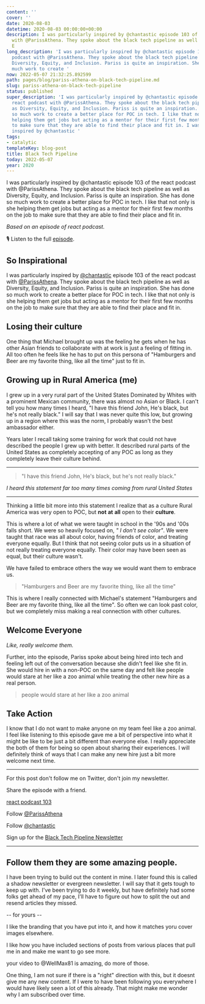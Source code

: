 ```yaml
---
content: ''
cover: ''
date: 2020-08-03
datetime: 2020-08-03 00:00:00+00:00
description: I was particularly inspired by @chantastic episode 103 of the react podcast
  with @ParissAthena. They spoke about the black tech pipeline as well as Diversity,
  E
long_description: 'I was particularly inspired by @chantastic episode 103 of the react
  podcast with @ParissAthena. They spoke about the black tech pipeline as well as
  Diversity, Equity, and Inclusion. Pariss is quite an inspiration. She has done so
  much work to create '
now: 2022-05-07 21:32:25.892599
path: pages/blog/pariss-athena-on-black-tech-pipeline.md
slug: pariss-athena-on-black-tech-pipeline
status: published
super_description: 'I was particularly inspired by @chantastic episode 103 of the
  react podcast with @ParissAthena. They spoke about the black tech pipeline as well
  as Diversity, Equity, and Inclusion. Pariss is quite an inspiration. She has done
  so much work to create a better place for POC in tech. I like that not only is she
  helping them get jobs but acting as a mentor for their first few months on the job
  to make sure that they are able to find their place and fit in. I was particularly
  inspired by @chantastic '
tags:
- catalytic
templateKey: blog-post
title: Black Tech Pipeline
today: 2022-05-07
year: 2020
---
```


I was particularly inspired by @chantastic episode 103 of the react podcast with @ParissAthena. They spoke about the black tech pipeline as well as Diversity, Equity, and Inclusion. Pariss is quite an inspiration. She has done so much work to create a better place for POC in tech. I like that not only is she helping them get jobs but acting as a mentor for their first few months on the job to make sure that they are able to find their place and fit in.

_Based on an episode of react podcast._

🎙 Listen to the full [episode](https://reactpodcast.simplecast.com/episodes/103).

## So Inspirational

I was particularly inspired by [@chantastic](https://twitter.com/chantastic) episode 103 of the react podcast with [@ParissAthena](https://twitter.com/ParissAthena).  They spoke about the black tech pipeline as well as Diversity, Equity, and Inclusion.  Pariss is quite an inspiration.  She has done so much work to create a better place for POC in tech.  I like that not only is she helping them get jobs but acting as a mentor for their first few months on the job to make sure that they are able to find their place and fit in.

## Losing their culture

One thing that Michael brought up was the feeling he gets when he has other Asian friends to collaborate with at work is just a feeling of fitting in.  All too often he feels like he has to put on this persona of "Hamburgers and Beer are my favorite thing, like all the time" just to fit in.

## Growing up in Rural America (me)

I grew up in a very rural part of the United States Dominated by Whites with a prominent Mexican community, there was almost no Asian or Black.  I can't tell you how many times I heard, "I have this friend John, He's black, but he's not really black."  I will say that I was never quite this low, but growing up in a region where this was the norm, I probably wasn't the best ambassador either.

Years later I recall taking some training for work that could not have described the people I grew up with better.  It described rural parts of the United States as completely accepting of any POC as long as they completely leave their culture behind.

---

> "I have this friend John, He's black, but he's not really black."

_I heard this statement far too many times coming from rural United States_

---

Thinking a little bit more into this statement I realize that as a culture Rural America was very open to POC, but **not** **at** **all** open to their **culture**.

This is where a lot of what we were taught in school in the '90s and '00s falls short.  We were so heavily focused on, _" I don't see color"_.  We were taught that race was all about color, having friends of color, and treating everyone equally.  But I think that not seeing color puts us in a situation of not really treating everyone equally.  Their color may have been seen as equal, but their culture wasn't.

We have failed to embrace others the way we would want them to embrace us.

> "Hamburgers and Beer are my favorite thing, like all the time"

This is where I really connected with Michael's statement "Hamburgers and Beer are my favorite thing, like all the time".  So often we can look past color, but we completely miss making a real connection with other cultures.

## Welcome Everyone

_Like, really welcome them._

Further, into the episode, Pariss spoke about being hired into tech and feeling left out of the conversation because she didn't feel like she fit in.  She would hire in with a non-POC on the same day and felt like people would stare at her like a zoo animal while treating the other new hire as a real person.

> people would stare at her like a zoo animal

## Take Action

I know that I do not want to make anyone on my team feel like a zoo animal.  I feel like listening to this episode gave me a bit of perspective into what it might be like to be just a bit different than everyone else.  I really appreciate the both of them for being so open about sharing their experiences.  I will definitely think of ways that I can make any new hire just a bit more welcome next time.

---

For this post don't follow me on Twitter, don't join my newsletter.

Share the episode with a friend.

[react podcast 103](https://reactpodcast.simplecast.com/episodes/103)

Follow [@ParissAthena](https://twitter.com/ParissAthena)

Follow [@chantastic](https://twitter.com/chantastic)

Sign up for the [Black Tech Pipeline Newsletter](https://blacktechpipeline.substack.com/p/coming-soon)

---

## Follow them they are some amazing people.

I have been trying to build out the content in mine.  I later found this is called a shadow newsletter or evergreen newsletter.  I will say that it gets tough to keep up with.  I've been trying to do it weekly, but have definitely had some folks get ahead of my pace, I'll have to figure out how to split the out and resend articles they missed.

-- for yours --

I like the branding that you have put into it, and how it matches yoru cover images elsewhere.

I like how you have included sections of posts from various places that pull me in and make me want to go see more.

your video to @WellMax81 is amazing, do more of those.


One thing, I am not sure if there is a "right" direction with this, but it doesnt give me any new content.  If I were to have been following you everywhere I would have likely seen a lot of this already.  That might make me wonder why I am subscribed over time.